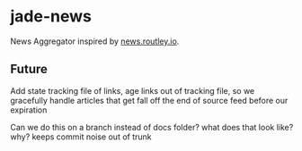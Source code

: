 # jade-news
News Aggregator inspired by [news.routley.io](github.com/jamesroutley/news.routley.io).

## Future
Add state tracking file of links, age links out of tracking file,
so we gracefully handle articles that get fall off the end of source feed before our expiration

Can we do this on a branch instead of docs folder? what does that look like?
why? keeps commit noise out of trunk